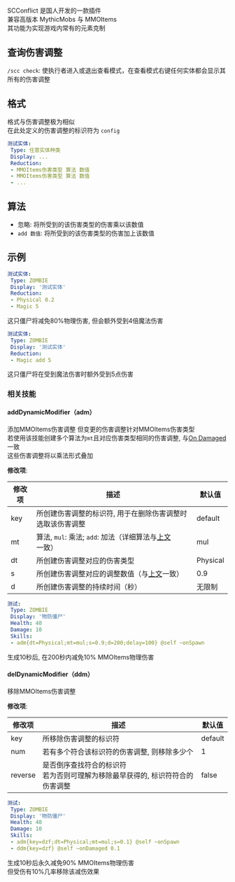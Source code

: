##

SCConflict 是国人开发的一款插件  
兼容高版本 MythicMobs 与 MMOItems  
其功能为实现游戏内常有的元素克制

查询伤害调整
---

`/scc check`: 使执行者进入或退出查看模式，在查看模式右键任何实体都会显示其所有的伤害调整

格式
---

格式与伤害调整极为相似  
在此处定义的伤害调整的标识符为 `config`
```yaml
测试实体:
 Type: 任意实体种类
 Display: ...
 Reduction:
 - MMOItems伤害类型 算法 数值
 - MMOItems伤害类型 算法 数值
 - ...
```

算法
---

* 忽略: 将所受到的该伤害类型的伤害乘以该数值
* `add 数值`: 将所受到的该伤害类型的伤害加上该数值

示例
---

```yaml
测试实体:
 Type: ZOMBIE
 Display: '测试实体'
 Reduction:
 - Physical 0.2
 - Magic 5
```
这只僵尸将减免80%物理伤害, 但会额外受到4倍魔法伤害
```yaml
测试实体:
 Type: ZOMBIE
 Display: '测试实体'
 Reduction:
 - Magic add 5
```
这只僵尸将在受到魔法伤害时额外受到5点伤害

### 相关技能

#### addDynamicModifier（adm）

添加MMOItems伤害调整
但变更的伤害调整针对MMOItems伤害类型  
若使用该技能创建多个算法为`mt`且对应伤害类型相同的伤害调整, 与[On Damaged](/技能/列表/ondamaged)一致  
这些伤害调整将以乘法形式叠加

**修改项**:

| 修改项 | 描述 | 默认值 |
| - | - | - |
| key | 所创建伤害调整的标识符, 用于在删除伤害调整时选取该伤害调整 | default |
| mt | 算法, `mul`: 乘法; `add`: 加法（详细算法与[上文](/实体/MMOItems伤害调整#算法)一致） | mul |
| dt | 所创建伤害调整对应的伤害类型 | Physical |
| s | 所创建伤害调整对应的调整数值（与[上文](/实体/MMOItems伤害调整#算法)一致） | 0.9 |
| d | 所创建伤害调整的持续时间（秒） | 无限制 |

```yaml
测试:
 Type: ZOMBIE
 Display: '物防僵尸'
 Health: 40
 Damage: 10
 Skills:
 - adm{dt=Physical;mt=mul;s=0.9;d=200;delay=100} @self ~onSpawn
```
生成10秒后, 在200秒内减免10% MMOItems物理伤害


#### delDynamicModifier（ddm）

移除MMOItems伤害调整

**修改项**:

| 修改项 | 描述 | 默认值 |
| - | - | - |
| key | 所移除伤害调整的标识符 | default |
| num | 若有多个符合该标识符的伤害调整, 则移除多少个 | 1 |
| reverse | 是否倒序查找符合的标识符<br>若为否则可理解为移除最早获得的, 标识符符合的伤害调整 | false |

```yaml
测试:
 Type: ZOMBIE
 Display: '物防僵尸'
 Health: 40
 Damage: 10
 Skills:
 - adm{key=dzf;dt=Physical;mt=mul;s=0.1} @self ~onSpawn
 - ddm{key=dzf} @self ~onDamaged 0.1
 ```
生成10秒后永久减免90% MMOItems物理伤害  
但受伤有10%几率移除该减伤效果